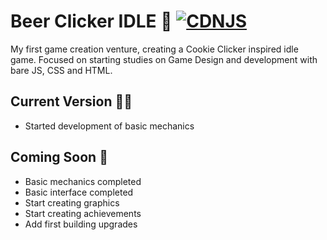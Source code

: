 # Beer Clicker IDLE :beers: [![CDNJS](https://img.shields.io/github/package-json/v/johnvidal77/idle-game/master)]()

My first game creation venture, creating a Cookie Clicker inspired idle game.
Focused on starting studies on Game Design and development with bare JS, CSS and HTML.

## Current Version :man_technologist:

- Started development of basic mechanics

## Coming Soon :date:

- Basic mechanics completed
- Basic interface completed
- Start creating graphics
- Start creating achievements
- Add first building upgrades

